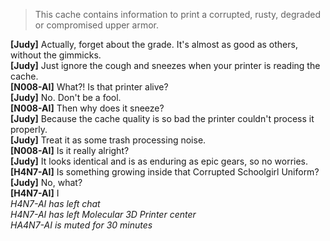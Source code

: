 > This cache contains information to print a corrupted, rusty, degraded or compromised upper armor.

**\[Judy\]** Actually, forget about the grade. It's almost as good as others, without the gimmicks.  
**\[Judy\]** Just ignore the cough and sneezes when your printer is reading the cache.  
**\[N008-AI\]** What?! Is that printer alive?  
**\[Judy\]** No. Don't be a fool.  
**\[N008-AI\]** Then why does it sneeze?  
**\[Judy\]** Because the cache quality is so bad the printer couldn't process it properly.  
**\[Judy\]** Treat it as some trash processing noise.  
**\[N008-AI\]** Is it really alright?  
**\[Judy\]** It looks identical and is as enduring as epic gears, so no worries.  
**\[H4N7-AI\]** Is something growing inside that Corrupted Schoolgirl Uniform?  
**\[Judy\]** No, what?  
**\[H4N7-AI\]** I  
*H4N7-AI has left chat*  
*H4N7-AI has left Molecular 3D Printer center*  
*HA4N7-AI is muted for 30 minutes*
